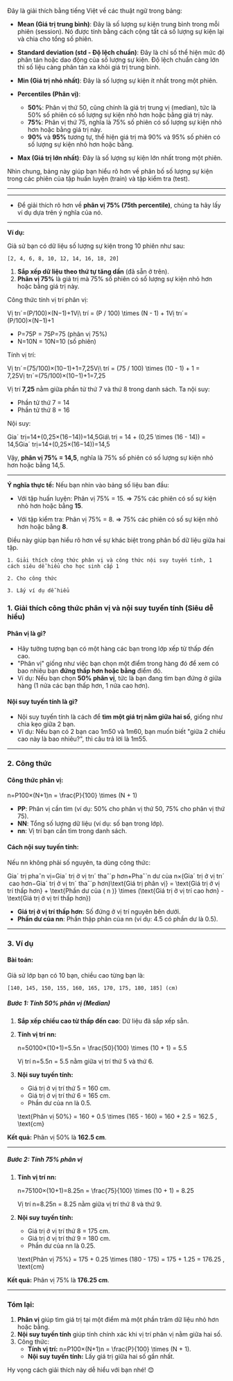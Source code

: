 
Đây là giải thích bằng tiếng Việt về các thuật ngữ trong bảng:

- **Mean (Giá trị trung bình)**: Đây là số lượng sự kiện trung bình trong mỗi phiên (session). Nó được tính bằng cách cộng tất cả số lượng sự kiện lại và chia cho tổng số phiên.
    
- **Standard deviation (std - Độ lệch chuẩn)**: Đây là chỉ số thể hiện mức độ phân tán hoặc dao động của số lượng sự kiện. Độ lệch chuẩn càng lớn thì số liệu càng phân tán xa khỏi giá trị trung bình.
    
- **Min (Giá trị nhỏ nhất)**: Đây là số lượng sự kiện ít nhất trong một phiên.
    
- **Percentiles (Phân vị)**:
    
    - **50%**: Phân vị thứ 50, cũng chính là giá trị trung vị (median), tức là 50% số phiên có số lượng sự kiện nhỏ hơn hoặc bằng giá trị này.
    - **75%**: Phân vị thứ 75, nghĩa là 75% số phiên có số lượng sự kiện nhỏ hơn hoặc bằng giá trị này.
    - **90%** và **95%** tương tự, thể hiện giá trị mà 90% và 95% số phiên có số lượng sự kiện nhỏ hơn hoặc bằng.
- **Max (Giá trị lớn nhất)**: Đây là số lượng sự kiện lớn nhất trong một phiên.
    

Nhìn chung, bảng này giúp bạn hiểu rõ hơn về phân bố số lượng sự kiện trong các phiên của tập huấn luyện (train) và tập kiểm tra (test).

---



---
- Để giải thích rõ hơn về **phân vị 75% (75th percentile)**, chúng ta hãy lấy ví dụ dựa trên ý nghĩa của nó.

---

**Ví dụ:**

Giả sử bạn có dữ liệu số lượng sự kiện trong 10 phiên như sau:

`[2, 4, 6, 8, 10, 12, 14, 16, 18, 20]`

1. **Sắp xếp dữ liệu theo thứ tự tăng dần** (đã sẵn ở trên).
2. **Phân vị 75%** là giá trị mà 75% số phiên có số lượng sự kiện nhỏ hơn hoặc bằng giá trị này.

Công thức tính vị trí phân vị:

Vị trıˊ=(P/100)×(N−1)+1Vị\ trí = (P / 100) \times (N - 1) + 1Vị trıˊ=(P/100)×(N−1)+1

- P=75P = 75P=75 (phân vị 75%)
- N=10N = 10N=10 (số phiên)

Tính vị trí:

Vị trıˊ=(75/100)×(10−1)+1=7,25Vị\ trí = (75 / 100) \times (10 - 1) + 1 = 7,25Vị trıˊ=(75/100)×(10−1)+1=7,25

Vị trí **7,25** nằm giữa phần tử thứ 7 và thứ 8 trong danh sách. Ta nội suy:

- Phần tử thứ 7 = 14
- Phần tử thứ 8 = 16

Nội suy:

Giaˊ trị=14+(0,25×(16−14))=14,5Giá\ trị = 14 + (0,25 \times (16 - 14)) = 14,5Giaˊ trị=14+(0,25×(16−14))=14,5

Vậy, **phân vị 75% = 14,5**, nghĩa là 75% số phiên có số lượng sự kiện nhỏ hơn hoặc bằng 14,5.

---

**Ý nghĩa thực tế:** Nếu bạn nhìn vào bảng số liệu ban đầu:

- Với tập huấn luyện: Phân vị 75% = 15. => 75% các phiên có số sự kiện nhỏ hơn hoặc bằng **15**.
    
- Với tập kiểm tra: Phân vị 75% = 8. => 75% các phiên có số sự kiện nhỏ hơn hoặc bằng **8**.
    

Điều này giúp bạn hiểu rõ hơn về sự khác biệt trong phân bố dữ liệu giữa hai tập.


```
1. Giải thích công thức phân vị và công thức nội suy tuyến tính, 1 cách siêu dễ hiểu cho học sinh cấp 1

2. Cho công thức

3. Lấy ví dụ dễ hiểu
```


### **1. Giải thích công thức phân vị và nội suy tuyến tính (Siêu dễ hiểu)**

#### **Phân vị là gì?**

- Hãy tưởng tượng bạn có một hàng các bạn trong lớp xếp từ thấp đến cao.
- "Phân vị" giống như việc bạn chọn một điểm trong hàng đó để xem có bao nhiêu bạn **đứng thấp hơn hoặc bằng** điểm đó.
- Ví dụ: Nếu bạn chọn **50% phân vị**, tức là bạn đang tìm bạn đứng ở giữa hàng (1 nửa các bạn thấp hơn, 1 nửa cao hơn).

#### **Nội suy tuyến tính là gì?**

- Nội suy tuyến tính là cách để **tìm một giá trị nằm giữa hai số**, giống như chia kẹo giữa 2 bạn.
- Ví dụ: Nếu bạn có 2 bạn cao 1m50 và 1m60, bạn muốn biết "giữa 2 chiều cao này là bao nhiêu?", thì câu trả lời là 1m55.

---

### **2. Công thức**

#### **Công thức phân vị:**

n=P100×(N+1)n = \frac{P}{100} \times (N + 1)

- **PP**: Phân vị cần tìm (ví dụ: 50% cho phân vị thứ 50, 75% cho phân vị thứ 75).
- **NN**: Tổng số lượng dữ liệu (ví dụ: số bạn trong lớp).
- **nn**: Vị trí bạn cần tìm trong danh sách.

#### **Cách nội suy tuyến tính:**

Nếu nn không phải số nguyên, ta dùng công thức:

Giaˊ trị phaˆn vị=Giaˊ trị ở vị trıˊ thaˆˊp hơn+Phaˆˋn dư của n×(Giaˊ trị ở vị trıˊ cao hơn−Giaˊ trị ở vị trıˊ thaˆˊp hơn)\text{Giá trị phân vị} = \text{Giá trị ở vị trí thấp hơn} + \text{Phần dư của \( n \)} \times (\text{Giá trị ở vị trí cao hơn} - \text{Giá trị ở vị trí thấp hơn})

- **Giá trị ở vị trí thấp hơn**: Số đứng ở vị trí nguyên bên dưới.
- **Phần dư của nn**: Phần thập phân của nn (ví dụ: 4.5 có phần dư là 0.5).

---

### **3. Ví dụ**

#### **Bài toán:**

Giả sử lớp bạn có 10 bạn, chiều cao từng bạn là:

```
[140, 145, 150, 155, 160, 165, 170, 175, 180, 185] (cm)
```

##### **Bước 1: Tính 50% phân vị (Median)**

1. **Sắp xếp chiều cao từ thấp đến cao**: Dữ liệu đã sắp xếp sẵn.
    
2. **Tính vị trí nn:**
    
    n=50100×(10+1)=5.5n = \frac{50}{100} \times (10 + 1) = 5.5
    
    Vị trí n=5.5n = 5.5 nằm giữa vị trí thứ 5 và thứ 6.
    
3. **Nội suy tuyến tính:**
    
    - Giá trị ở vị trí thứ 5 = 160 cm.
    - Giá trị ở vị trí thứ 6 = 165 cm.
    - Phần dư của nn là 0.5.
    
    \text{Phân vị 50%} = 160 + 0.5 \times (165 - 160) = 160 + 2.5 = 162.5 \, \text{cm}

**Kết quả:** Phân vị 50% là **162.5 cm**.

---

##### **Bước 2: Tính 75% phân vị**

1. **Tính vị trí nn:**
    
    n=75100×(10+1)=8.25n = \frac{75}{100} \times (10 + 1) = 8.25
    
    Vị trí n=8.25n = 8.25 nằm giữa vị trí thứ 8 và thứ 9.
    
2. **Nội suy tuyến tính:**
    
    - Giá trị ở vị trí thứ 8 = 175 cm.
    - Giá trị ở vị trí thứ 9 = 180 cm.
    - Phần dư của nn là 0.25.
    
    \text{Phân vị 75%} = 175 + 0.25 \times (180 - 175) = 175 + 1.25 = 176.25 \, \text{cm}

**Kết quả:** Phân vị 75% là **176.25 cm**.

---

### **Tóm lại:**

1. **Phân vị** giúp tìm giá trị tại một điểm mà một phần trăm dữ liệu nhỏ hơn hoặc bằng.
2. **Nội suy tuyến tính** giúp tính chính xác khi vị trí phân vị nằm giữa hai số.
3. Công thức:
    - **Tính vị trí:** n=P100×(N+1)n = \frac{P}{100} \times (N + 1).
    - **Nội suy tuyến tính:** Lấy giá trị giữa hai số gần nhất.

Hy vọng cách giải thích này dễ hiểu với bạn nhé! 😊
